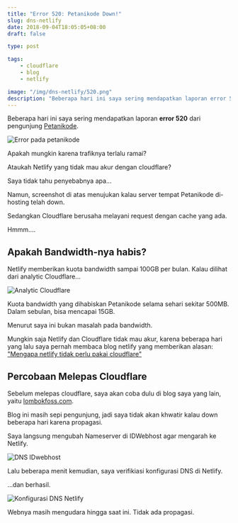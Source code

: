 ```yaml
---
title: "Error 520: Petanikode Down!"
slug: dns-netlify
date: 2018-09-04T18:05:05+08:00
draft: false

type: post

tags:
    - cloudflare
    - blog
    - netlify

image: "/img/dns-netlify/520.png"
description: "Beberapa hari ini saya sering mendapatkan laporan error 520 dari pengunjung Petanikode. Saya tidak tahu penyebabnya apa..."
---
```


Beberapa hari ini saya sering mendapatkan laporan **error 520**
dari pengunjung [Petanikode](https://www.petanikode.com/).

![Error pada petanikode](/img/dns-netlify/520.png)

Apakah mungkin karena trafiknya terlalu ramai?

Ataukah Netlify yang tidak mau akur dengan cloudflare?

Saya tidak tahu penyebabnya apa...

Namun, screenshot di atas menujukan kalau server tempat
Petanikode di-hosting telah down.

Sedangkan Cloudflare berusaha melayani request dengan
cache yang ada.

Hmmm....

## Apakah Bandwidth-nya habis?

Netlify memberikan kuota bandwidth sampai 100GB per bulan.
Kalau dilihat dari analytic Cloudflare...

![Analytic Cloudflare](/img/dns-netlify/bandwidth.jpg)

Kuota bandwidth yang dihabiskan Petanikode selama sehari
sekitar 500MB. Dalam sebulan, bisa mencapai 15GB.

Menurut saya ini bukan masalah pada bandwidth.

Mungkin saja Netlify dan Cloudflare tidak mau akur,
karena beberapa hari yang lalu saya pernah membaca
blog netlify yang memberikan alasan: ["Mengapa netlify tidak perlu pakai cloudflare"](https://www.netlify.com/blog/2017/03/28/why-you-dont-need-cloudflare-with-netlify/)

## Percobaan Melepas Cloudflare

Sebelum melepas cloudflare, saya akan coba dulu
di blog saya yang lain, yaitu [lombokfoss.com](https://www.lombokfoss.com).

Blog ini masih sepi pengunjung, jadi saya tidak
akan khwatir kalau down beberapa hari karena propagasi.

Saya langsung mengubah Nameserver di IDWebhost
agar mengarah ke Netlify.

![DNS IDwebhost](/img/dns-netlify/idwebhost.png)

Lalu beberapa menit kemudian, saya verifikiasi
konfigurasi DNS di Netlify.

...dan berhasil.

![Konfigurasi DNS Netlify](/img/dns-netlify/netlify.png)

Webnya masih mengudara hingga saat ini.
Tidak ada propagasi.